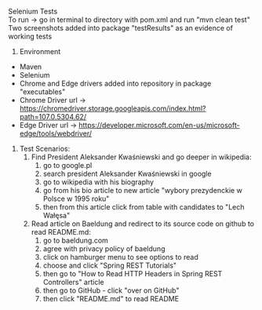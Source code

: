 Selenium Tests  
To run -> go in terminal to directory with pom.xml and run "mvn clean test"
Two screenshots added into package "testResults" as an evidence of working tests
1. Environment
- Maven
- Selenium
- Chrome and Edge drivers added into repository in package "executables"
- Chrome Driver url -> https://chromedriver.storage.googleapis.com/index.html?path=107.0.5304.62/
- Edge Driver url ->  https://developer.microsoft.com/en-us/microsoft-edge/tools/webdriver/

1. Test Scenarios:  
    1. Find President Aleksander Kwaśniewski and go deeper in wikipedia:  
       1. go to google.pl
       2. search president Aleksander Kwaśniewski in google
       3. go to wikipedia with his biography
       4. go from his bio article to new article "wybory prezydenckie w Polsce w 1995 roku" 
       5. then from this article click from table with candidates to "Lech Wałęsa"
    2. Read article on Baeldung and redirect to its source code on github to read README.md:  
       1. go to baeldung.com
       2. agree with privacy policy of baeldung
       3. click on hamburger menu to see options to read
       4. choose and click "Spring REST Tutorials"
       5. then go to "How to Read HTTP Headers in Spring REST Controllers" article
       6. then go to GitHub - click "over on GitHub"
       7. then click "README.md" to read README
       
